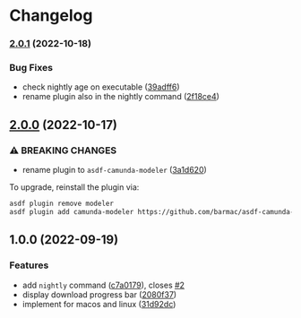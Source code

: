 # Changelog

### [2.0.1](https://www.github.com/barmac/asdf-camunda-modeler/compare/v2.0.0...v2.0.1) (2022-10-18)


### Bug Fixes

* check nightly age on executable ([39adff6](https://www.github.com/barmac/asdf-camunda-modeler/commit/39adff609cfb348f94b627ed0d194c4a5503ca38))
* rename plugin also in the nightly command ([2f18ce4](https://www.github.com/barmac/asdf-camunda-modeler/commit/2f18ce4373e33c51798c741089defee090e08519))

## [2.0.0](https://www.github.com/barmac/asdf-modeler/compare/v1.0.0...v2.0.0) (2022-10-17)


### ⚠ BREAKING CHANGES

* rename plugin to `asdf-camunda-modeler` ([3a1d620](https://www.github.com/barmac/asdf-modeler/commit/3a1d62096a54cc4afad7eaea6941b2cc065a8896))

To upgrade, reinstall the plugin via:

```bash
asdf plugin remove modeler
asdf plugin add camunda-modeler https://github.com/barmac/asdf-camunda-modeler.git
```

## 1.0.0 (2022-09-19)


### Features

* add `nightly` command ([c7a0179](https://www.github.com/barmac/asdf-camunda-modeler/commit/c7a0179f33de91e0330171856d7349dba674189d)), closes [#2](https://www.github.com/barmac/asdf-camunda-modeler/issues/2)
* display download progress bar ([2080f37](https://www.github.com/barmac/asdf-camunda-modeler/commit/2080f37fd50b950d8ec773199324c5058f974a54))
* implement for macos and linux ([31d92dc](https://www.github.com/barmac/asdf-camunda-modeler/commit/31d92dceaeb0bddf95f933b66247a71a4fa1951c))
